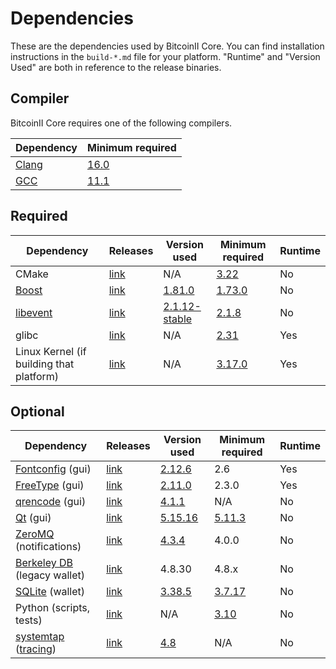 # Dependencies

These are the dependencies used by BitcoinII Core.
You can find installation instructions in the `build-*.md` file for your platform.
"Runtime" and "Version Used" are both in reference to the release binaries.

## Compiler

BitcoinII Core requires one of the following compilers.

| Dependency | Minimum required |
| --- | --- |
| [Clang](https://clang.llvm.org) | [16.0](https://github.com/bitcoinII/bitcoinII/pull/30263) |
| [GCC](https://gcc.gnu.org) | [11.1](https://github.com/bitcoinII/bitcoinII/pull/29091) |

## Required

| Dependency | Releases | Version used | Minimum required | Runtime |
| --- | --- | --- | --- | --- |
| CMake | [link](https://cmake.org/) | N/A | [3.22](https://github.com/bitcoinII/bitcoinII/pull/30454) | No |
| [Boost](../depends/packages/boost.mk) | [link](https://www.boost.org/users/download/) | [1.81.0](https://github.com/bitcoinII/bitcoinII/pull/26557) | [1.73.0](https://github.com/bitcoinII/bitcoinII/pull/29066) | No |
| [libevent](../depends/packages/libevent.mk) | [link](https://github.com/libevent/libevent/releases) | [2.1.12-stable](https://github.com/bitcoinII/bitcoinII/pull/21991) | [2.1.8](https://github.com/bitcoinII/bitcoinII/pull/24681) | No |
| glibc | [link](https://www.gnu.org/software/libc/) | N/A | [2.31](https://github.com/bitcoinII/bitcoinII/pull/29987) | Yes |
| Linux Kernel (if building that platform) | [link](https://www.kernel.org/) | N/A | [3.17.0](https://github.com/bitcoinII/bitcoinII/pull/27699) | Yes |

## Optional

| Dependency | Releases | Version used | Minimum required | Runtime |
| --- | --- | --- | --- | --- |
| [Fontconfig](../depends/packages/fontconfig.mk) (gui) | [link](https://www.freedesktop.org/wiki/Software/fontconfig/) | [2.12.6](https://github.com/bitcoinII/bitcoinII/pull/23495) | 2.6 | Yes |
| [FreeType](../depends/packages/freetype.mk) (gui) | [link](https://freetype.org) | [2.11.0](https://github.com/bitcoinII/bitcoinII/commit/01544dd78ccc0b0474571da854e27adef97137fb) | 2.3.0 | Yes |
| [qrencode](../depends/packages/qrencode.mk) (gui) | [link](https://fukuchi.org/works/qrencode/) | [4.1.1](https://github.com/bitcoinII/bitcoinII/pull/27312) | N/A | No |
| [Qt](../depends/packages/qt.mk) (gui) | [link](https://download.qt.io/official_releases/qt/) | [5.15.16](https://github.com/bitcoinII/bitcoinII/pull/30774) | [5.11.3](https://github.com/bitcoinII/bitcoinII/pull/24132) | No |
| [ZeroMQ](../depends/packages/zeromq.mk) (notifications) | [link](https://github.com/zeromq/libzmq/releases) | [4.3.4](https://github.com/bitcoinII/bitcoinII/pull/23956) | 4.0.0 | No |
| [Berkeley DB](../depends/packages/bdb.mk) (legacy wallet) | [link](https://www.oracle.com/technetwork/database/database-technologies/berkeleydb/downloads/index.html) | 4.8.30 | 4.8.x | No |
| [SQLite](../depends/packages/sqlite.mk) (wallet) | [link](https://sqlite.org) | [3.38.5](https://github.com/bitcoinII/bitcoinII/pull/25378) | [3.7.17](https://github.com/bitcoinII/bitcoinII/pull/19077) | No |
| Python (scripts, tests) | [link](https://www.python.org) | N/A | [3.10](https://github.com/bitcoinII/bitcoinII/pull/30527) | No |
| [systemtap](../depends/packages/systemtap.mk) ([tracing](tracing.md)) | [link](https://sourceware.org/systemtap/) | [4.8](https://github.com/bitcoinII/bitcoinII/pull/26945)| N/A | No |
